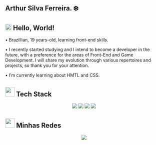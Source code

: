 ## Arthur Silva Ferreira. ❄️

## <img src="https://github.com/user-attachments/assets/97b1478f-dc9a-4fdb-be7d-7b3e2c2409d4" width=20px /> Hello, World!

• Brazillian, 19 years-old, learning front-end skills.

• I recently started studying and I intend to become a developer in the future, with a preference for the areas of Front-End and Game Development. I will share my evolution through various repertoires and projects, so thank you for your attention.

• I’m currently learning about HMTL and CSS.

## <img src="https://github.com/user-attachments/assets/d3406d38-308b-40d3-902f-b83c2e0509c4" width=30px /> Tech Stack

<div align="center">
    <img src="https://img.shields.io/badge/-html-E34F26?logo=html5&logoColor=white&style=for-the-badge" />
    <img src="https://img.shields.io/badge/-css-1572B5?logo=css&logoColor=white&style=for-the-badge" />
    <img src="https://img.shields.io/badge/-javascript-F7DF1E?logo=javascript&logoColor=white&style=for-the-badge" />
    <img src="https://img.shields.io/badge/-python-4A4D4F?logo=python&logoColor=white&style=for-the-badge" />
</div>

## <img src="https://github.com/user-attachments/assets/e32abccf-cbbf-4ba9-a13d-ef92594026ed" width=30px /> Minhas Redes

<div align="center">
    <a href="https://github.com/zaikkoo" target="_blank">
        <img src="https://img.shields.io/badge/-github-181717?logo=github&logoColor=white&style=for-the-badge">
    </a>
</div>
